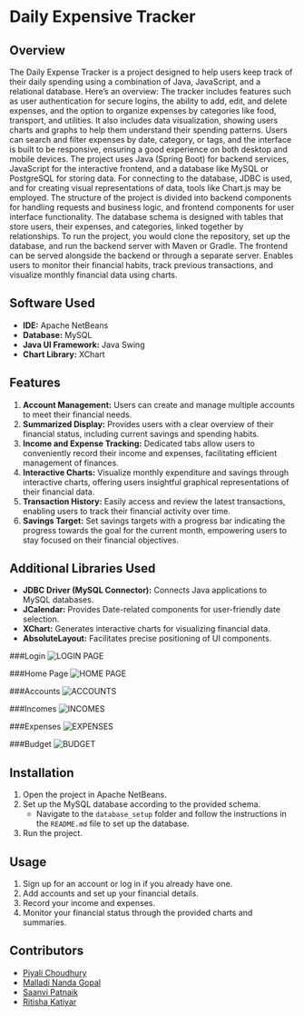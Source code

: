 # Daily Expensive Tracker 

## Overview
The Daily Expense Tracker is a project designed to help users keep track of their daily spending using a combination of Java, JavaScript, and a relational database. Here’s an overview:
The tracker includes features such as user authentication for secure logins, the ability to add, edit, and delete expenses, and the option to organize expenses by categories like food, transport, and utilities. It also includes data visualization, showing users charts and graphs to help them understand their spending patterns. Users can search and filter expenses by date, category, or tags, and the interface is built to be responsive, ensuring a good experience on both desktop and mobile devices.
The project uses Java (Spring Boot) for backend services, JavaScript for the interactive frontend, and a database like MySQL or PostgreSQL for storing data. For connecting to the database, JDBC is used, and for creating visual representations of data, tools like Chart.js may be employed.
The structure of the project is divided into backend components for handling requests and business logic, and frontend components for user interface functionality. The database schema is designed with tables that store users, their expenses, and categories, linked together by relationships.
To run the project, you would clone the repository, set up the database, and run the backend server with Maven or Gradle. The frontend can be served alongside the backend or through a separate server.
Enables users to monitor their financial habits, track previous transactions, and visualize monthly financial data using charts.


## Software Used
- **IDE:** Apache NetBeans
- **Database:** MySQL
- **Java UI Framework:** Java Swing
- **Chart Library:** XChart

## Features
1. **Account Management:** Users can create and manage multiple accounts to meet their financial needs.
2. **Summarized Display:** Provides users with a clear overview of their financial status, including current savings and spending habits.
3. **Income and Expense Tracking:** Dedicated tabs allow users to conveniently record their income and expenses, facilitating efficient management of finances.
4. **Interactive Charts:** Visualize monthly expenditure and savings through interactive charts, offering users insightful graphical representations of their financial data.
5. **Transaction History:** Easily access and review the latest transactions, enabling users to track their financial activity over time.
6. **Savings Target:** Set savings targets with a progress bar indicating the progress towards the goal for the current month, empowering users to stay focused on their financial objectives.

## Additional Libraries Used
- **JDBC Driver (MySQL Connector):** Connects Java applications to MySQL databases.
- **JCalendar:** Provides Date-related components for user-friendly date selection.
- **XChart:** Generates interactive charts for visualizing financial data.
- **AbsoluteLayout:** Facilitates precise positioning of UI components.

###Login
![LOGIN PAGE](https://github.com/user-attachments/assets/b9f1f001-60a5-41c1-b8b7-ed4141aff2c6)

###Home Page
![HOME PAGE](https://github.com/user-attachments/assets/192e1d53-85b2-4f7f-9a91-a952f5cafc9e)

###Accounts
![ACCOUNTS](https://github.com/user-attachments/assets/4dac6a48-5a9b-4b60-acb1-dcc77cbf508f)

###Incomes
![INCOMES](https://github.com/user-attachments/assets/58748556-f37b-4fde-99ac-75e32f8befd1)

###Expenses
![EXPENSES](https://github.com/user-attachments/assets/d3a6f968-6579-4fb6-b0cc-c5408114d5b9)

###Budget
![BUDGET](https://github.com/user-attachments/assets/63ffd9a4-71a9-4f21-ba48-8e4055a7e4cd)


## Installation
1. Open the project in Apache NetBeans.
2. Set up the MySQL database according to the provided schema.
   - Navigate to the `database_setup` folder and follow the instructions in the `README.md` file to set up the database.
3. Run the project.

## Usage
1. Sign up for an account or log in if you already have one.
2. Add accounts and set up your financial details.
3. Record your income and expenses.
4. Monitor your financial status through the provided charts and summaries.

## Contributors
- [Piyali Choudhury](https://github.com/PiyaliChoudhury)
- [Malladi Nanda Gopal](https://github.com/Nandagopal08)
- [Saanvi Patnaik](https://github.com/Saanvipatnaik09)
- [Ritisha Katiyar](https://github.com/ritisha-here)
